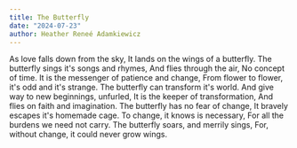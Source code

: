 ```yaml
---
title: The Butterfly
date: "2024-07-23"
author: Heather Reneé Adamkiewicz
---
```


As love falls down from the sky,
It lands on the wings of a butterfly.
The butterfly sings it's songs and rhymes,
And flies through the air, No concept of time.
It is the messenger of patience and change,
From flower to flower, it's odd and it's strange.
The butterfly can transform it's world.
And give way to new beginnings, unfurled,
It is the keeper of transformation,
And flies on faith and imagination.
The butterfly has no fear of change,
It bravely escapes it's homemade cage.
To change, it knows is necessary,
For all the burdens we need not carry.
The butterfly soars, and merrily sings,
For, without change, it could never grow wings.

